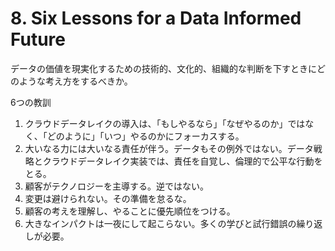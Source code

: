 # 8. Six Lessons for a Data Informed Future

データの価値を現実化するための技術的、文化的、組織的な判断を下すときにどのような考え方をするべきか。

6つの教訓

1. クラウドデータレイクの導入は、「もしやるなら」「なぜやるのか」ではなく、「どのように」「いつ」やるのかにフォーカスする。
2. 大いなる力には大いなる責任が伴う。データもその例外ではない。データ戦略とクラウドデータレイク実装では、責任を自覚し、倫理的で公平な行動をとる。
3. 顧客がテクノロジーを主導する。逆ではない。
4. 変更は避けられない。その準備を怠るな。
5. 顧客の考えを理解し、やることに優先順位をつける。
6. 大きなインパクトは一夜にして起こらない。多くの学びと試行錯誤の繰り返しが必要。
